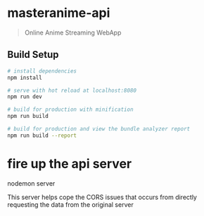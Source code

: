 # masteranime-api

> Online Anime Streaming WebApp

## Build Setup

``` bash
# install dependencies
npm install

# serve with hot reload at localhost:8080
npm run dev

# build for production with minification
npm run build

# build for production and view the bundle analyzer report
npm run build --report
```

# fire up the api server
nodemon server

This server helps cope the CORS issues that occurs from directly requesting the data from the original server
